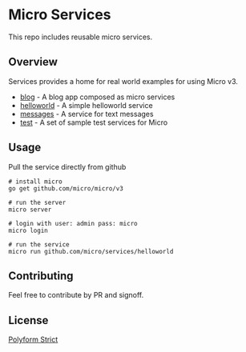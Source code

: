 # Micro Services

This repo includes reusable micro services.

## Overview

Services provides a home for real world examples for using Micro v3.

- [blog](blog) - A blog app composed as micro services
- [helloworld](helloworld) - A simple helloworld service
- [messages](messages) - A service for text messages
- [test](test) - A set of sample test services for Micro

## Usage

Pull the service directly from github

```
# install micro
go get github.com/micro/micro/v3

# run the server
micro server

# login with user: admin pass: micro
micro login

# run the service
micro run github.com/micro/services/helloworld
```

## Contributing

Feel free to contribute by PR and signoff.

## License

[Polyform Strict](https://polyformproject.org/licenses/strict/1.0.0/)


